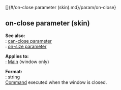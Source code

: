 []{#/on-close parameter (skin).md}/param/on-close}    
## on-close parameter (skin)    
**See also:**    
:   [can-close parameter](/%7Bskin%7D/param/can-close)    
:   [on-size parameter](/%7Bskin%7D/param/on-size)    
<!-- -->    
**Applies to:**    
:   [Main](/%7Bskin%7D/control/main) (window only)    
<!-- -->    
**Format:**    
:   string    
[Command](/%7Bskin%7D/commands) executed when the window is closed.  